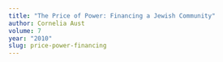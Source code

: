 ```yaml
---
title: "The Price of Power: Financing a Jewish Community"
author: Cornelia Aust
volume: 7
year: "2010"
slug: price-power-financing
---
```

